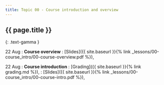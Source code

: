 ```yaml
---
title: Topic 00 - Course introduction and overview
---
```


## {{ page.title }}
{: .text-gamma }

22 Aug
: **Course overview**
  : [Slides]({{ site.baseurl }}{% link _lessons/00-course_intro/00-course-overview.pdf %}),

22 Aug
: **Course introduction**
  : [Grading]({{ site.baseurl }}{% link grading.md %}),
  : [Slides]({{ site.baseurl }}{% link _lessons/00-course_intro/00-course-intro.pdf %}),
